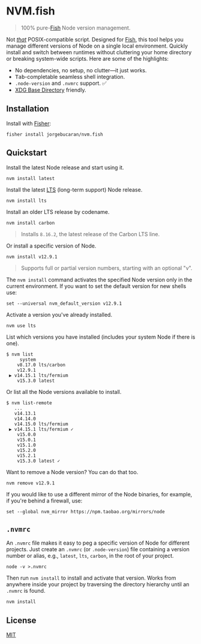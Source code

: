 # NVM.fish

> 100% pure-[Fish](https://fishshell.com) Node version management.

Not [_that_](https://github.com/nvm-sh/nvm) POSIX-compatible script. Designed for [Fish](), this tool helps you manage different versions of Node on a single local environment. Quickly install and switch between runtimes without cluttering your home directory or breaking system-wide scripts. Here are some of the highlights:

- No dependencies, no setup, no clutter—it just works.
- <kbd>Tab</kbd>-completable seamless shell integration.
- `.node-version` and `.nvmrc` support. ✅
- [XDG Base Directory](https://specifications.freedesktop.org/basedir-spec/basedir-spec-latest.html) friendly.
  <!-- - Hot symlink switching—absolute speed unlocked. -->
    <!-- - Automatic version switching on `$PWD` change. -->

## Installation

Install with [Fisher](https://github.com/jorgebucaran/fisher):

```console
fisher install jorgebucaran/nvm.fish
```

## Quickstart

Install the latest Node release and start using it.

```console
nvm install latest
```

Install the latest [LTS](https://github.com/nodejs/Release) (long-term support) Node release.

```console
nvm install lts
```

Install an older LTS release by codename.

```console
nvm install carbon
```

> Installs `8.16.2`, the latest release of the Carbon LTS line.

Or install a specific version of Node.

```console
nvm install v12.9.1
```

> Supports full or partial version numbers, starting with an optional "v".

The `nvm install` command activates the specified Node version only in the current environment. If you want to set the default version for new shells use:

```fish
set --universal nvm_default_version v12.9.1
```

Activate a version you've already installed.

```console
nvm use lts
```

List which versions you have installed (includes your system Node if there is one).

```console
$ nvm list
     system
    v8.17.0 lts/carbon
    v12.9.1
 ▶ v14.15.1 lts/fermium
    v15.3.0 latest
```

Or list all the Node versions available to install.

```console
$ nvm list-remote
   ...
   v14.13.1
   v14.14.0
   v14.15.0 lts/fermium
 ▶ v14.15.1 lts/fermium ✓
    v15.0.0
    v15.0.1
    v15.1.0
    v15.2.0
    v15.2.1
    v15.3.0 latest ✓
```

Want to remove a Node version? You can do that too.

```console
nvm remove v12.9.1
```

If you would like to use a different mirror of the Node binaries, for example, if you're behind a firewall, use:

```fish
set --global nvm_mirror https://npm.taobao.org/mirrors/node
```

## `.nvmrc`

An `.nvmrc` file makes it easy to peg a specific version of Node for different projects. Just create an `.nvmrc` (or `.node-version`) file containing a version number or alias, e.g., `latest`, `lts`, `carbon`, in the root of your project.

```console
node -v >.nvmrc
```

Then run `nvm install` to install and activate that version. Works from anywhere inside your project by traversing the directory hierarchy until an `.nvmrc` is found.

```console
nvm install
```

## License

[MIT](LICENSE.md)
